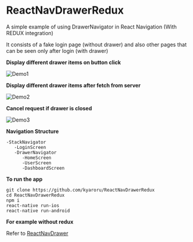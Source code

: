 # ReactNavDrawerRedux

A simple example of using DrawerNavigator in React Navigation (With REDUX integration)

It consists of a fake login page (without drawer) and also other pages that can be seen only after login (with drawer)

**Display different drawer items on button click**

![Demo1](http://g.recordit.co/TZbxjkvRA0.gif)

**Display different drawer items after fetch from server**

![Demo2](http://g.recordit.co/VEOTYN9G7q.gif)

**Cancel request if drawer is closed**

![Demo3](http://g.recordit.co/azunGDuaON.gif)

**Navigation Structure**
```
-StackNavigator
   -LoginScreen
   -DrawerNavigator
      -HomeScreen
      -UserScreen
      -DashboardScreen
```

**To run the app**
```
git clone https://github.com/kyaroru/ReactNavDrawerRedux
cd ReactNavDrawerRedux
npm i
react-native run-ios
react-native run-android
```

**For example without redux**

Refer to [ReactNavDrawer](https://github.com/kyaroru/ReactNavDrawer)